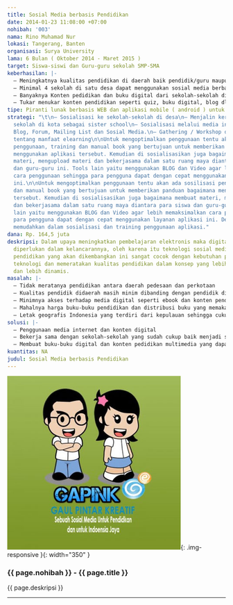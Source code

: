 ```yaml
---
title: Sosial Media berbasis Pendidikan
date: 2014-01-23 11:08:00 +07:00
nohibah: '003'
nama: Rino Muhamad Nur
lokasi: Tangerang, Banten
organisasi: Surya University
lama: 6 Bulan ( Oktober 2014 - Maret 2015 )
target: Siswa-siswi dan Guru-guru sekolah SMP-SMA
keberhasilan: |-
  – Meningkatnya kualitas pendidikan di daerah baik pendidik/guru maupun siswanya.
  – Minimal 4 sekolah di satu desa dapat menggunakan sosial media berbasis pendidikan ini
  – Banyaknya Konten pedidikan dan buku digital dari sekolah-sekolah di kota
  – Tukar menukar konten pendidikan seperti quiz, buku digital, blog dll antar sekolah
tipe: Piranti lunak berbasis WEB dan aplikasi mobile ( android ) untuk mendukungnya.
strategi: "\t\n– Sosialisasi ke sekolah-sekolah di desa\n– Menjalin kerjasama dengan
  sekolah di kota sebagai sister school\n– Sosialisasi melalui media internet seperti
  Blog, Forum, Mailing List dan Sosial Media.\n– Gathering / Workshop di sekolah-sekolah
  tentang manfaat elearning\n\nUntuk mengoptimalkan penggunaan tentu akan ada sosilisasi
  penggunaan, training dan manual book yang bertujuan untuk memberikan panduan bagaimana
  menggunakan aplikasi tersebut. Kemudian di sosialisasikan juga bagaimana membuat
  materi, mengupload materi dan bekerjasama dalam satu ruang maya diantara para siswa
  dan guru-guru ini. Tools lain yaitu menggunakan BLOG dan Video agar lebih memaksimalkan
  cara penggunaan sehingga para pengguna dapat dengan cepat menggunakan layanan aplikasi
  ini.\n\nUntuk mengoptimalkan penggunaan tentu akan ada sosilisasi penggunaan, training
  dan manual book yang bertujuan untuk memberikan panduan bagaimana menggunakan aplikasi
  tersebut. Kemudian di sosialisasikan juga bagaimana membuat materi, mengupload materi
  dan bekerjasama dalam satu ruang maya diantara para siswa dan guru-guru ini. Tools
  lain yaitu menggunakan BLOG dan Video agar lebih memaksimalkan cara penggunaan sehingga
  para pengguna dapat dengan cepat menggunakan layanan aplikasi ini. Dengan cara ini
  memudahkan dalam sosialisasi dan training penggunaan aplikasi."
dana: Rp. 164,5 juta
deskripsi: Dalam upaya meningkatkan pembelajaran elektronis maka digital content sangat
  diperlukan dalam kelancarannya, oleh karena itu teknologi sosial media berbasis
  pendidikan yang akan dikembangkan ini sangat cocok dengan kebutuhan pendidikan mengaplikasi
  teknologi dan memeratakan kualitas pendidikan dalam konsep yang lebih menyenangkan
  dan lebih dinamis.
masalah: |-
  – Tidak meratanya pendidikan antara daerah pedesaan dan perkotaan
  – Kualitas pendidik didaerah masih minim dibanding dengan pendidik di kota begitu juga lulusannya.
  – Minimnya akses terhadap media digital seperti ebook dan konten pendidikan berbasis multimedia
  – Mahalnya harga buku-buku pendidikan dan distribusi buku yang memakan waktu cukup lama
  – Letak geografis Indonesia yang terdiri dari kepulauan sehingga cukup sulit untuk dijangkau secara fisik
solusi: |-
  – Penggunaan media internet dan konten digital
  – Bekerja sama dengan sekolah-sekolah yang sudah cukup baik menjadi sekolah pembimbing atau sister school
  – Membuat buku-buku digital dan konten pedidikan multimedia yang dapat diakses melalui internet
kuantitas: NA
judul: Sosial Media berbasis Pendidikan
---
```


![003](/static/img/hibahcms/003.jpg){: .img-responsive }{: width="350" }

### {{ page.nohibah }} - {{ page.title }}

{{ page.deskripsi }}

---
